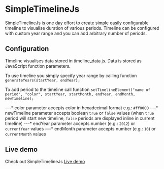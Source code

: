 SimpleTimelineJs
================
SimpleTimelineJs is one day effort to create simple easily configurable
timeline to visualise duration of various periods. Timeline can be configured
with custom year range and you can add arbitrary number of periods.

Configuration
-------------
Timeline visualises data stored in timeline_data.js. Data is stored
as JavaScript function parameters. 

To use timeline you simply specify year range by calling function `generateYears(startYear, endYear);`

To add period to the timeline call function `setTimelineElement("name of period", "color", startYear, startMonth, endYear, endMonth, newTimeline);` 

---* color parameter accepts color in hexadecimal format e.g.: `#ff0000`
---* newTimeline parameter accepts boolean `true` or `false` values (when `true` period will start new timeline, `false` periods are displayed inline in current timeline)
---* endYear parameter accepts number (e.g.: `2012`) or `currentYear` values
---* endMonth parameter accepts number (e.g.: `10`) or `currentMonth` values

Live demo
---------
Check out SimpleTimelineJs [Live demo](http://htmlpreview.github.io/?https://github.com/tomastrajan/simpleTimelineJs/blob/master/index.html)

